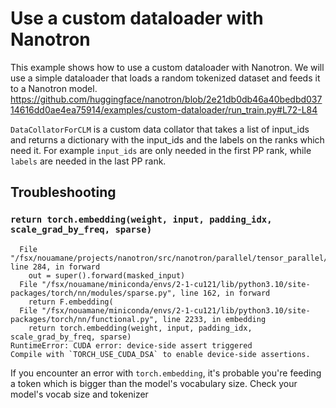 # Use a custom dataloader with Nanotron

This example shows how to use a custom dataloader with Nanotron. We will use a simple dataloader that loads a random tokenized dataset and feeds it to a Nanotron model.
https://github.com/huggingface/nanotron/blob/2e21db0db46a40bedbd03714616dd0ae4ea75914/examples/custom-dataloader/run_train.py#L72-L84

`DataCollatorForCLM` is a custom data collator that takes a list of input_ids and returns a dictionary with the input_ids and the labels on the ranks which need it. For example `input_ids` are only needed in the first PP rank, while `labels` are needed in the last PP rank.

## Troubleshooting

### `return torch.embedding(weight, input, padding_idx, scale_grad_by_freq, sparse)`
```
  File "/fsx/nouamane/projects/nanotron/src/nanotron/parallel/tensor_parallel/nn.py", line 284, in forward
    out = super().forward(masked_input)
  File "/fsx/nouamane/miniconda/envs/2-1-cu121/lib/python3.10/site-packages/torch/nn/modules/sparse.py", line 162, in forward
    return F.embedding(
  File "/fsx/nouamane/miniconda/envs/2-1-cu121/lib/python3.10/site-packages/torch/nn/functional.py", line 2233, in embedding
    return torch.embedding(weight, input, padding_idx, scale_grad_by_freq, sparse)
RuntimeError: CUDA error: device-side assert triggered
Compile with `TORCH_USE_CUDA_DSA` to enable device-side assertions.
```

If you encounter an error with `torch.embedding`, it's probable you're feeding a token which is bigger than the model's vocabulary size. Check your model's vocab size and tokenizer
